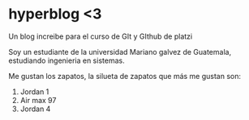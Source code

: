 # hyperblog <3
Un blog increibe para el curso de GIt y GIthub de platzi

Soy un estudiante de la universidad Mariano galvez de Guatemala, estudiando ingenieria en sistemas.

Me gustan los zapatos, la silueta de zapatos que más me gustan son:

1. Jordan 1
2. Air max 97
3. Jordan 4